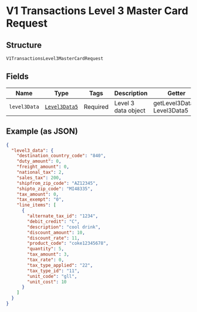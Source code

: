 
# V1 Transactions Level 3 Master Card Request

## Structure

`V1TransactionsLevel3MasterCardRequest`

## Fields

| Name | Type | Tags | Description | Getter | Setter |
|  --- | --- | --- | --- | --- | --- |
| `level3Data` | [`Level3Data5`](../../doc/models/level-3-data-5.md) | Required | Level 3 data object | getLevel3Data(): Level3Data5 | setLevel3Data(Level3Data5 level3Data): void |

## Example (as JSON)

```json
{
  "level3_data": {
    "destination_country_code": "840",
    "duty_amount": 0,
    "freight_amount": 0,
    "national_tax": 2,
    "sales_tax": 200,
    "shipfrom_zip_code": "AZ12345",
    "shipto_zip_code": "MI48335",
    "tax_amount": 0,
    "tax_exempt": "0",
    "line_items": [
      {
        "alternate_tax_id": "1234",
        "debit_credit": "C",
        "description": "cool drink",
        "discount_amount": 10,
        "discount_rate": 11,
        "product_code": "coke12345678",
        "quantity": 5,
        "tax_amount": 3,
        "tax_rate": 0,
        "tax_type_applied": "22",
        "tax_type_id": "11",
        "unit_code": "gll",
        "unit_cost": 10
      }
    ]
  }
}
```

